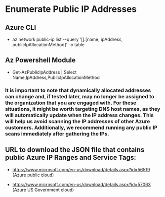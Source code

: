 # Enumerate Public IP Addresses

## Azure CLI

 - az network public-ip list --query '[].[name, ipAddress, publicIpAllocationMethod]' -o table

## Az Powershell Module

 - Get-AzPublicIpAddress | Select Name,IpAddress,PublicIpAllocationMethod

### It is important to note that dynamically allocated addresses can change and, if tested later, may no longer be assigned to the organization that you are engaged with. For these situations, it might be worth targeting DNS host names, as they will automatically update when the IP address changes. This will help us avoid scanning the IP addresses of other Azure customers. Additionally, we recommend running any public IP scans immediately after gathering the IPs.

## URL to download the JSON file that contains public Azure IP Ranges and Service Tags:

 - https://www.microsoft.com/en-us/download/details.aspx?id=56519 (Azure public cloud)

 - https://www.microsoft.com/en-us/download/details.aspx?id=57063 (Azure US Government cloud)


